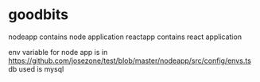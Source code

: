 # goodbits
nodeapp contains node application
reactapp contains react application

env variable for node app is in https://github.com/josezone/test/blob/master/nodeapp/src/config/envs.ts
db used is mysql